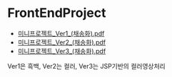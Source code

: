 # FrontEndProject

 - [미니프로젝트_Ver1_(채송화).pdf](https://github.com/jewelry715/FrontEndProject/files/9671756/_Ver1_.pdf)  
 - [미니프로젝트_Ver2_(채송화).pdf](https://github.com/jewelry715/FrontEndProject/files/9671757/_Ver2_.pdf) 
 - [미니프로젝트_Ver3_(채송화).pdf](https://github.com/jewelry715/FrontEndProject/files/9679689/_Ver3_.pdf)


Ver1은 흑백, Ver2는 컬러, Ver3는 JSP기반의 컬러영상처리
